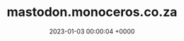 ---
layout: server
title:  mastodon.monoceros.co.za
date:   2023-01-03 00:00:04 +0000
country: za
country_name: South Africa
continent: africa
description: Official Mastodon server for Monoceros Digital Consulting  https://www.monoceros.co.za
banner: https://mastodon.monoceros.co.za/packs/media/images/preview-6399aebd96ccf025654e2977454f168f.png
users: 2
statuses: 376
---